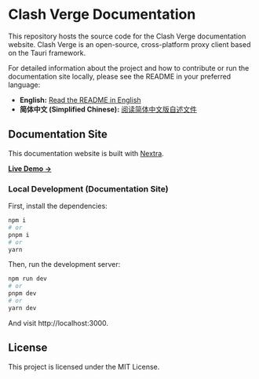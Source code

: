 # Clash Verge Documentation

This repository hosts the source code for the Clash Verge documentation website. Clash Verge is an open-source, cross-platform proxy client based on the Tauri framework.

For detailed information about the project and how to contribute or run the documentation site locally, please see the README in your preferred language:

- **English:** [Read the README in English](./README.en-US.md)
- **简体中文 (Simplified Chinese):** [阅读简体中文版自述文件](./README.zh-CN.md)

## Documentation Site

This documentation website is built with [Nextra](https://nextra.site).

[**Live Demo →**](https://clash-verge.org/)

### Local Development (Documentation Site)

First, install the dependencies:
```bash
npm i
# or
pnpm i
# or
yarn
```

Then, run the development server:
```bash
npm run dev
# or
pnpm dev
# or
yarn dev
```
And visit http://localhost:3000.

## License

This project is licensed under the MIT License. 